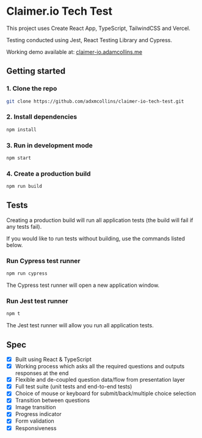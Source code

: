 # Claimer.io Tech Test

This project uses Create React App, TypeScript, TailwindCSS and Vercel.

Testing conducted using Jest, React Testing Library and Cypress.

Working demo available at: [claimer-io.adamcollins.me](https://claimer-io.adamcollins.me)

## Getting started

### 1. Clone the repo

```bash
git clone https://github.com/adxmcollins/claimer-io-tech-test.git
```

### 2. Install dependencies

```bash
npm install
```

### 3. Run in development mode

```bash
npm start
```

### 4. Create a production build

```bash
npm run build
```

## Tests

Creating a production build will run all application tests (the build will fail if any tests fail).

If you would like to run tests without building, use the commands listed below.

### Run Cypress test runner

```bash
npm run cypress
```

The Cypress test runner will open a new application window.

### Run Jest test runner

```bash
npm t
```

The Jest test runner will allow you run all application tests.

## Spec

- [x] Built using React & TypeScript
- [x] Working process which asks all the required questions and outputs responses at the end
- [x] Flexible and de-coupled question data/flow from presentation layer
- [x] Full test suite (unit tests and end-to-end tests)
- [x] Choice of mouse or keyboard for submit/back/multiple choice selection
- [x] Transition between questions
- [x] Image transition
- [x] Progress indicator
- [x] Form validation
- [x] Responsiveness
